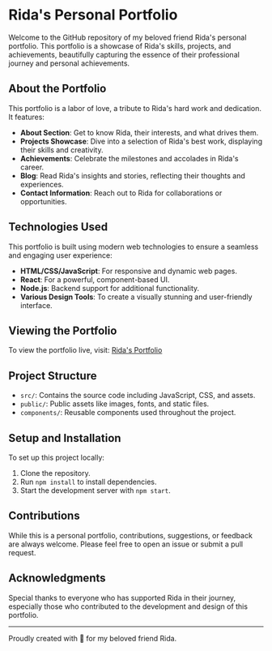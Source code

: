 # Rida's Personal Portfolio

Welcome to the GitHub repository of my beloved friend Rida's personal portfolio. This portfolio is a showcase of Rida's skills, projects, and achievements, beautifully capturing the essence of their professional journey and personal achievements.

## About the Portfolio

This portfolio is a labor of love, a tribute to Rida's hard work and dedication. It features:

- **About Section**: Get to know Rida, their interests, and what drives them.
- **Projects Showcase**: Dive into a selection of Rida's best work, displaying their skills and creativity.
- **Achievements**: Celebrate the milestones and accolades in Rida's career.
- **Blog**: Read Rida's insights and stories, reflecting their thoughts and experiences.
- **Contact Information**: Reach out to Rida for collaborations or opportunities.

## Technologies Used

This portfolio is built using modern web technologies to ensure a seamless and engaging user experience:

- **HTML/CSS/JavaScript**: For responsive and dynamic web pages.
- **React**: For a powerful, component-based UI.
- **Node.js**: Backend support for additional functionality.
- **Various Design Tools**: To create a visually stunning and user-friendly interface.

## Viewing the Portfolio

To view the portfolio live, visit: [Rida's Portfolio](#)

## Project Structure

- `src/`: Contains the source code including JavaScript, CSS, and assets.
- `public/`: Public assets like images, fonts, and static files.
- `components/`: Reusable components used throughout the project.

## Setup and Installation

To set up this project locally:

1. Clone the repository.
2. Run `npm install` to install dependencies.
3. Start the development server with `npm start`.

## Contributions

While this is a personal portfolio, contributions, suggestions, or feedback are always welcome. Please feel free to open an issue or submit a pull request.

## Acknowledgments

Special thanks to everyone who has supported Rida in their journey, especially those who contributed to the development and design of this portfolio.

---

Proudly created with 💖 for my beloved friend Rida.
